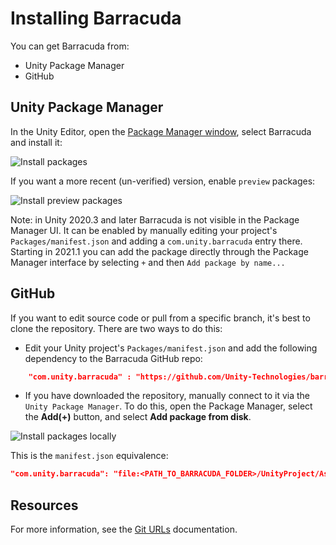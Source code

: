 # Installing Barracuda

You can get Barracuda from: 
* Unity Package Manager
* GitHub

## Unity Package Manager

In the Unity Editor, open the [Package Manager window](https://docs.unity3d.com/Manual/upm-ui.html), select Barracuda and install it:

![Install packages](images/InstallPackages.png)


If you want a more recent (un-verified) version, enable `preview` packages:

![Install preview packages](images/InstallPreviewPackages.png)

Note: in Unity 2020.3 and later Barracuda is not visible in the Package Manager UI. It can be enabled by manually editing your project's `Packages/manifest.json` and adding a `com.unity.barracuda` entry there. Starting in 2021.1 you can add the package directly through the Package Manager interface by selecting `+` and then `Add package by name...`

## GitHub

If you want to edit source code or pull from a specific branch, it's best to clone the repository. There are two ways to do this:

* Edit your Unity project's `Packages/manifest.json` and add the following dependency to the Barracuda GitHub repo: 
```json
	"com.unity.barracuda" : "https://github.com/Unity-Technologies/barracuda-release.git[#<revision>]"
```
* If you have downloaded the repository, manually connect to it via the `Unity Package Manager`. To do this, open the Package Manager, select the **Add(+)** button, and select **Add package from disk**.

![Install packages locally](images/InstallPackagesLocally.png)

This is the `manifest.json` equivalence:

```json
"com.unity.barracuda": "file:<PATH_TO_BARRACUDA_FOLDER>/UnityProject/Assets/Barracuda"
```

## Resources

For more information, see the [Git URLs](https://docs.unity3d.com/Manual/upm-git.html) documentation.
